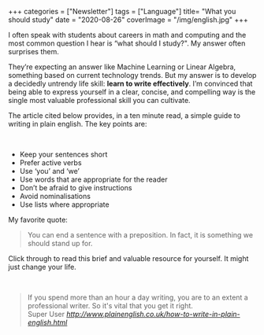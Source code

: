 +++
categories = ["Newsletter"]
tags = ["Language"]
title= "What you should study"
date = "2020-08-26"
coverImage = "/img/english.jpg"
+++

I often speak with students about careers in math and computing and the most common question I hear is “what should I study?". My answer often surprises them.

<!--more-->

They’re expecting an answer like Machine Learning or Linear Algebra, something based on current technology trends. But my answer is to develop a decidedly untrendy life skill: **learn to write effectively**. I’m convinced that being able to express yourself in a clear, concise, and compelling way is the single most valuable professional skill you can cultivate.

The article cited below provides, in a ten minute read, a simple guide to writing in plain english. The key points are:

<br>

* Keep your sentences short
* Prefer active verbs
* Use ‘you’ and ‘we’
* Use words that are appropriate for the reader
* Don’t be afraid to give instructions
* Avoid nominalisations
* Use lists where appropriate

My favorite quote:

> You can end a sentence with a preposition. In fact, it is something we should stand up for.

Click through to read this brief and valuable resource for yourself. It might just change your life.

<br>

<blockquote class="quoteback" darkmode="" data-title="How%20to%20write%20in%20plain%20English" data-author="Super User" cite="http://www.plainenglish.co.uk/how-to-write-in-plain-english.html">
If you spend more than an hour a day writing, you are to an extent a professional writer. So it's vital that you get it right.
<footer>Super User<cite> <a href="http://www.plainenglish.co.uk/how-to-write-in-plain-english.html">http://www.plainenglish.co.uk/how-to-write-in-plain-english.html</a></cite></footer>
</blockquote><script note="" src="https://cdn.jsdelivr.net/gh/Blogger-Peer-Review/quotebacks@1/quoteback.js"></script>
